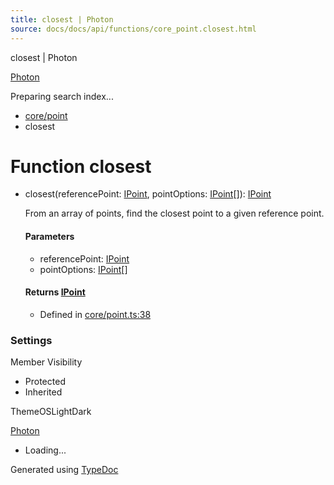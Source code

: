 ```yaml
---
title: closest | Photon
source: docs/docs/api/functions/core_point.closest.html
---
```


closest | Photon

[Photon](../index.md)




Preparing search index...

* [core/point](../modules/core_point.md)
* closest

# Function closest

* closest(referencePoint: [IPoint](../interfaces/core_schema.IPoint.md), pointOptions: [IPoint](../interfaces/core_schema.IPoint.md)[]): [IPoint](../interfaces/core_schema.IPoint.md)

  From an array of points, find the closest point to a given reference point.

  #### Parameters

  + referencePoint: [IPoint](../interfaces/core_schema.IPoint.md)
  + pointOptions: [IPoint](../interfaces/core_schema.IPoint.md)[]

  #### Returns [IPoint](../interfaces/core_schema.IPoint.md)

  + Defined in [core/point.ts:38](https://github.com/mwhite454/photon/blob/main/packages/photon/src/core/point.ts#L38)

### Settings

Member Visibility

* Protected
* Inherited

ThemeOSLightDark

[Photon](../index.md)

* Loading...

Generated using [TypeDoc](https://typedoc.org/)

